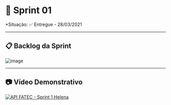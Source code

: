 # 🧩 Sprint 01
*Situação: ✅ Entregue - 28/03/2021 <br>

---

## 📋 Backlog da Sprint

![image](https://user-images.githubusercontent.com/48994698/112762974-db4e9400-8fd8-11eb-8162-434332177637.png) <br>

---

## 📷 Vídeo Demonstrativo
[![API FATEC - Sprint 1 Helena](https://img.youtube.com/vi/wAnPilgHysk/0.jpg)](https://www.youtube.com/watch?v=wAnPilgHysk "API FATEC - Sprint 1 Helena")
